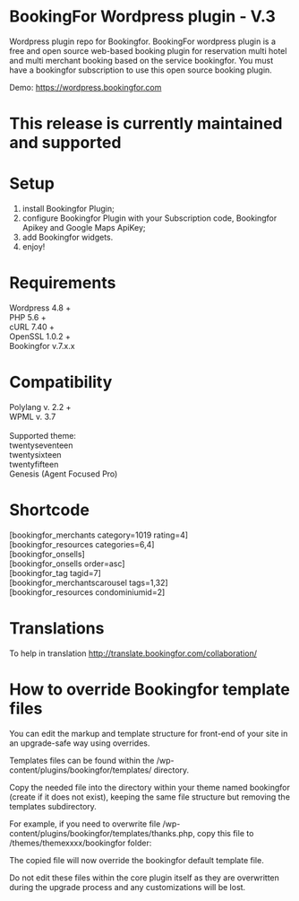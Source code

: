 # BookingFor Wordpress plugin - V.3
Wordpress plugin repo for Bookingfor. BookingFor wordpress plugin is a free and open source web-based booking plugin for reservation multi hotel and multi merchant booking based on the service bookingfor. You must have a bookingfor subscription to use this open source booking plugin.

Demo:  https://wordpress.bookingfor.com

# This release is currently maintained and supported

# Setup
1. install Bookingfor Plugin;<br/>
3. configure Bookingfor Plugin with your Subscription code, Bookingfor Apikey and Google Maps ApiKey;<br/>
5. add Bookingfor widgets.<br/>
6. enjoy!<br />

# Requirements
Wordpress  4.8 +<br/>
PHP 5.6 +<br/>
cURL 7.40 +<br/>
OpenSSL 1.0.2 +<br/>
Bookingfor v.7.x.x

# Compatibility
Polylang v. 2.2 +<br/>
WPML v. 3.7<br/><br/>
Supported theme: <br/>
twentyseventeen<br/>
twentysixteen<br/>
twentyfifteen<br/>
Genesis (Agent Focused Pro)

# Shortcode
[bookingfor_merchants category=1019 rating=4]<br/>
[bookingfor_resources categories=6,4]<br/>
[bookingfor_onsells]<br/>
[bookingfor_onsells order=asc]<br/>
[bookingfor_tag tagid=7]<br/>
[bookingfor_merchantscarousel tags=1,32]<br/>
[bookingfor_resources condominiumid=2]

# Translations
To help in translation http://translate.bookingfor.com/collaboration/

# How to override Bookingfor template files

You can edit the markup and template structure for front-end of your site in an upgrade-safe way using overrides.

Templates files can be found within the /wp-content/plugins/bookingfor/templates/ directory.

Copy the needed file into the directory within your theme named bookingfor (create if it does not exist), keeping the same file structure but removing the templates subdirectory.

For example, if you need to overwrite file /wp-content/plugins/bookingfor/templates/thanks.php, copy this file to /themes/themexxxx/bookingfor folder:

The copied file will now override the bookingfor default template file.

Do not edit these files within the core plugin itself as they are overwritten during the upgrade process and any customizations will be lost.
